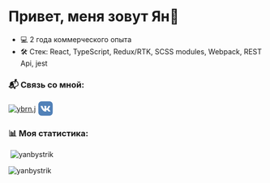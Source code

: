 # Привет, меня зовут Ян👋 

- 💻 2 года коммерческого опыта
- 🛠️ Стек: React, TypeScript, Redux/RTK, SCSS modules, Webpack, REST Api, jest



<h3 align="left">📬 Связь со мной:</h3>
<p align="left">
<a href="https://t.me/ybrn_j" target="blank"><img align="center" src="https://img.icons8.com/?size=96&id=63306&format=png" alt="ybrn.j" height="40" width="40" /></a>
<a href="https://vk.com/ybrn_j" target="blank"><img align="center" src="https://raw.githubusercontent.com/YanBystrik/YanBystrik/738972fe9b5e9108bba190cf22650093d93060bc/vk-1-logo-svgrepo-com.svg" alt="ybrn.j" height="30" width="30" /></a>
</p>

<h3>📊 Моя статистика:</h3>
<p>&nbsp;<img src="https://github-readme-stats.vercel.app/api/top-langs?username=yanbystrik&show_icons=true&locale=en&layout=compact" alt="yanbystrik" />



<img align="center" src="https://github-readme-stats.vercel.app/api?username=yanbystrik&show_icons=true&locale=en" alt="yanbystrik" /></p>

